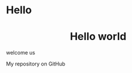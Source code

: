# Hello
<html>
<h1 align="center">Hello world</h1>
<p>welcome us</p>
</html>
My  repository on GitHub
